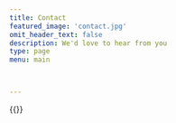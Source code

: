 ```yaml
---
title: Contact
featured_image: 'contact.jpg'
omit_header_text: false
description: We'd love to hear from you
type: page
menu: main



---
```

{{<form-contact action="https://formspree.io/f/mrgvvdko"  >}}
